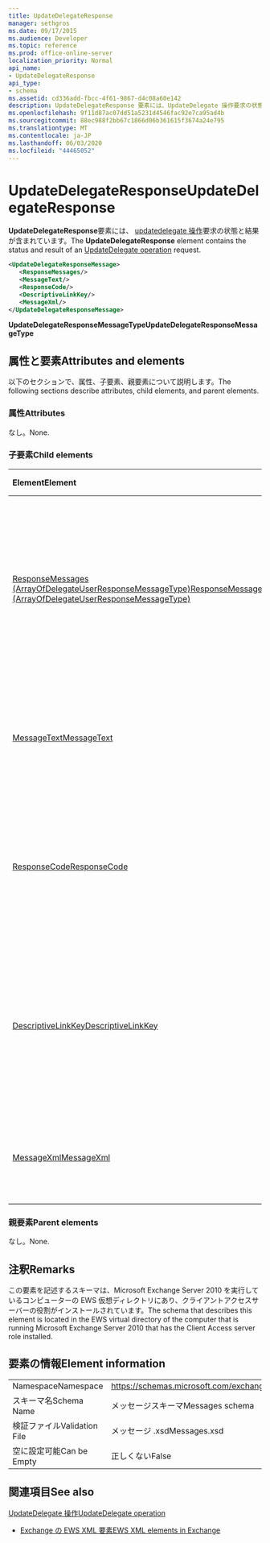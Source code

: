 ```yaml
---
title: UpdateDelegateResponse
manager: sethgros
ms.date: 09/17/2015
ms.audience: Developer
ms.topic: reference
ms.prod: office-online-server
localization_priority: Normal
api_name:
- UpdateDelegateResponse
api_type:
- schema
ms.assetid: cd336add-fbcc-4f61-9867-d4c08a60e142
description: UpdateDelegateResponse 要素には、UpdateDelegate 操作要求の状態と結果が含まれています。
ms.openlocfilehash: 9f11d87ac07dd51a5231d4546fac92e7ca95ad4b
ms.sourcegitcommit: 88ec988f2bb67c1866d06b361615f3674a24e795
ms.translationtype: MT
ms.contentlocale: ja-JP
ms.lasthandoff: 06/03/2020
ms.locfileid: "44465052"
---
```

# <a name="updatedelegateresponse"></a><span data-ttu-id="a18d3-103">UpdateDelegateResponse</span><span class="sxs-lookup"><span data-stu-id="a18d3-103">UpdateDelegateResponse</span></span>

<span data-ttu-id="a18d3-104">**UpdateDelegateResponse**要素には、 [updatedelegate 操作](updatedelegate-operation.md)要求の状態と結果が含まれています。</span><span class="sxs-lookup"><span data-stu-id="a18d3-104">The **UpdateDelegateResponse** element contains the status and result of an [UpdateDelegate operation](updatedelegate-operation.md) request.</span></span> 
  
```xml
<UpdateDelegateResponseMessage>
   <ResponseMessages/>
   <MessageText/>
   <ResponseCode/>
   <DescriptiveLinkKey/>
   <MessageXml/>
</UpdateDelegateResponseMessage>
```

 <span data-ttu-id="a18d3-105">**UpdateDelegateResponseMessageType**</span><span class="sxs-lookup"><span data-stu-id="a18d3-105">**UpdateDelegateResponseMessageType**</span></span>
## <a name="attributes-and-elements"></a><span data-ttu-id="a18d3-106">属性と要素</span><span class="sxs-lookup"><span data-stu-id="a18d3-106">Attributes and elements</span></span>

<span data-ttu-id="a18d3-107">以下のセクションで、属性、子要素、親要素について説明します。</span><span class="sxs-lookup"><span data-stu-id="a18d3-107">The following sections describe attributes, child elements, and parent elements.</span></span>
  
### <a name="attributes"></a><span data-ttu-id="a18d3-108">属性</span><span class="sxs-lookup"><span data-stu-id="a18d3-108">Attributes</span></span>

<span data-ttu-id="a18d3-109">なし。</span><span class="sxs-lookup"><span data-stu-id="a18d3-109">None.</span></span>
  
### <a name="child-elements"></a><span data-ttu-id="a18d3-110">子要素</span><span class="sxs-lookup"><span data-stu-id="a18d3-110">Child elements</span></span>

|<span data-ttu-id="a18d3-111">**Element**</span><span class="sxs-lookup"><span data-stu-id="a18d3-111">**Element**</span></span>|<span data-ttu-id="a18d3-112">**説明**</span><span class="sxs-lookup"><span data-stu-id="a18d3-112">**Description**</span></span>|
|:-----|:-----|
|[<span data-ttu-id="a18d3-113">ResponseMessages (ArrayOfDelegateUserResponseMessageType)</span><span class="sxs-lookup"><span data-stu-id="a18d3-113">ResponseMessages (ArrayOfDelegateUserResponseMessageType)</span></span>](responsemessages-arrayofdelegateuserresponsemessagetype.md) <br/> |<span data-ttu-id="a18d3-114">Exchange Web サービスの委任管理要求に対する応答メッセージが保存されています。</span><span class="sxs-lookup"><span data-stu-id="a18d3-114">Contains the response messages for an Exchange Web Services delegate management request.</span></span>  <br/> |
|[<span data-ttu-id="a18d3-115">MessageText</span><span class="sxs-lookup"><span data-stu-id="a18d3-115">MessageText</span></span>](messagetext.md) <br/> |<span data-ttu-id="a18d3-116">応答の状態を説明するテキストを提供します。</span><span class="sxs-lookup"><span data-stu-id="a18d3-116">Provides a text description of the status of the response.</span></span>  <br/> |
|[<span data-ttu-id="a18d3-117">ResponseCode</span><span class="sxs-lookup"><span data-stu-id="a18d3-117">ResponseCode</span></span>](responsecode.md) <br/> |<span data-ttu-id="a18d3-118">要求で発生した特定のエラーを識別するエラーコードを提供します。</span><span class="sxs-lookup"><span data-stu-id="a18d3-118">Provides an error code that identifies the specific error that the request encountered.</span></span>  <br/> |
|[<span data-ttu-id="a18d3-119">DescriptiveLinkKey</span><span class="sxs-lookup"><span data-stu-id="a18d3-119">DescriptiveLinkKey</span></span>](descriptivelinkkey.md) <br/> |<span data-ttu-id="a18d3-120">現在未使用で、今後の使用のために予約されています。</span><span class="sxs-lookup"><span data-stu-id="a18d3-120">Currently unused and is reserved for future use.</span></span> <span data-ttu-id="a18d3-121">このプロパティには0の値が含まれています。</span><span class="sxs-lookup"><span data-stu-id="a18d3-121">It contains a value of 0.</span></span>  <br/> |
|[<span data-ttu-id="a18d3-122">MessageXml</span><span class="sxs-lookup"><span data-stu-id="a18d3-122">MessageXml</span></span>](messagexml.md) <br/> |<span data-ttu-id="a18d3-123">エラー応答に関する追加情報を提供します。</span><span class="sxs-lookup"><span data-stu-id="a18d3-123">Provides additional error response information.</span></span>  <br/> |
   
### <a name="parent-elements"></a><span data-ttu-id="a18d3-124">親要素</span><span class="sxs-lookup"><span data-stu-id="a18d3-124">Parent elements</span></span>

<span data-ttu-id="a18d3-125">なし。</span><span class="sxs-lookup"><span data-stu-id="a18d3-125">None.</span></span>
  
## <a name="remarks"></a><span data-ttu-id="a18d3-126">注釈</span><span class="sxs-lookup"><span data-stu-id="a18d3-126">Remarks</span></span>

<span data-ttu-id="a18d3-127">この要素を記述するスキーマは、Microsoft Exchange Server 2010 を実行しているコンピューターの EWS 仮想ディレクトリにあり、クライアントアクセスサーバーの役割がインストールされています。</span><span class="sxs-lookup"><span data-stu-id="a18d3-127">The schema that describes this element is located in the EWS virtual directory of the computer that is running Microsoft Exchange Server 2010 that has the Client Access server role installed.</span></span>
  
## <a name="element-information"></a><span data-ttu-id="a18d3-128">要素の情報</span><span class="sxs-lookup"><span data-stu-id="a18d3-128">Element information</span></span>

|||
|:-----|:-----|
|<span data-ttu-id="a18d3-129">Namespace</span><span class="sxs-lookup"><span data-stu-id="a18d3-129">Namespace</span></span>  <br/> |https://schemas.microsoft.com/exchange/services/2006/messages  <br/> |
|<span data-ttu-id="a18d3-130">スキーマ名</span><span class="sxs-lookup"><span data-stu-id="a18d3-130">Schema Name</span></span>  <br/> |<span data-ttu-id="a18d3-131">メッセージスキーマ</span><span class="sxs-lookup"><span data-stu-id="a18d3-131">Messages schema</span></span>  <br/> |
|<span data-ttu-id="a18d3-132">検証ファイル</span><span class="sxs-lookup"><span data-stu-id="a18d3-132">Validation File</span></span>  <br/> |<span data-ttu-id="a18d3-133">メッセージ .xsd</span><span class="sxs-lookup"><span data-stu-id="a18d3-133">Messages.xsd</span></span>  <br/> |
|<span data-ttu-id="a18d3-134">空に設定可能</span><span class="sxs-lookup"><span data-stu-id="a18d3-134">Can be Empty</span></span>  <br/> |<span data-ttu-id="a18d3-135">正しくない</span><span class="sxs-lookup"><span data-stu-id="a18d3-135">False</span></span>  <br/> |
   
## <a name="see-also"></a><span data-ttu-id="a18d3-136">関連項目</span><span class="sxs-lookup"><span data-stu-id="a18d3-136">See also</span></span>



[<span data-ttu-id="a18d3-137">UpdateDelegate 操作</span><span class="sxs-lookup"><span data-stu-id="a18d3-137">UpdateDelegate operation</span></span>](updatedelegate-operation.md)


- [<span data-ttu-id="a18d3-138">Exchange の EWS XML 要素</span><span class="sxs-lookup"><span data-stu-id="a18d3-138">EWS XML elements in Exchange</span></span>](ews-xml-elements-in-exchange.md)

